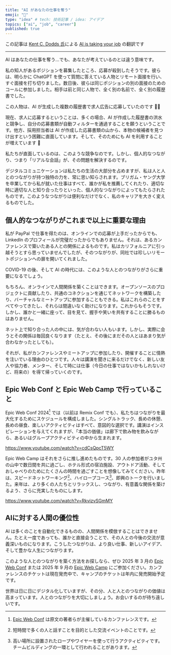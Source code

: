 ```yaml
---
title: "AI があなたの仕事を奪う"
emoji: "🤝"
type: "idea" # tech: 技術記事 / idea: アイデア
topics: ["ai", "job", "career"]
published: true
---
```


この記事は [Kent C. Dodds 氏](https://kentcdodds.com)による [AI is taking your job](https://kentcdodds.com/blog/ai-is-taking-your-job) の翻訳です


---

AI はあなたの仕事を奪う...でも、あなたが考えているのとは違う意味です。

私の知人があるポジションを募集したところ、応募が殺到したそうです。彼らは、明らかに ChatGPT を使って質問に答えている人物とリモート面接を行い、すぐ面接を打ち切りました。数日後、彼らは同じポジションの別の面接のためのコールに参加しました。相手は前と同じ人物で、全く別の名前で、全く別の履歴書でした。

この人物は、AI が生成した複数の履歴書で求人広告に応募していたのです 🤦‍♂️

現在、求人に応募するということは、多くの場合、AI が作成した履歴書の洪水と競争し、自分の応募書類が自動フィルターを通過することを願うということです。他方、採用担当者は AI が作成した応募書類の山から、本物の候補者を見つけ出すという困難に直面しています。そして、そのためにも AI を利用することが増えています 😬

私たちが直面しているのは、このような競争なのです。しかし、個人的なつながり、つまり「リアルな会話」が、その問題を解決するのです。

デジタルコミュニケーションは私たちの生活の大部分を占めますが、私は人と人とのつながりが持つ独特の力を、常に思い知らされます。ブリガム・ヤング大学を卒業してから私が就いた仕事はすべて、誰かが私を推薦してくれたり、適切な時に適切な人と知り合ったりといった、個人的なつながりによってもたらされたものです。このようなつながりは便利なだけでなく、私のキャリアを大きく変えるものでした。

## 個人的なつながりがこれまで以上に重要な理由

私が PayPal で仕事を得たのは、オンラインでの応募が上手だったからでも、LinkedIn のプロフィールが完璧だったからでもありません。それは、あるカンファレンスで築いたある人との関係によるものです。私はカリフォルニアに引っ越そうとすら思っていませんでしたが、そのつながりが、同社では珍しいリモートポジションへの扉を開いてくれました。

COVID-19 の後、そして AI の時代には、このような人とのつながりがさらに重要になるでしょう。

もちろん、オンラインで人間関係を築くことはできます。オープンソースのプロジェクトに貢献したり、共通のコネクションを通じてネットワークを構築したり、バーチャルなミートアップに参加することもできる。私はこれらのことをすべてやってきたし、それらは間違いなく助けになります。これからもそうです。しかし、誰かと一緒に座って、目を見て、握手や笑いを共有することに勝るものはありません。

ネット上で知り合った人の中には、気が合わない人もいます。しかし、実際に会うとその関係は毎回良くなります（たとえ、その後にまだその人とはあまり気が合わなかったとしても）。

それが、私がカンファレンスやミートアップに参加したり、開催することに情熱を注いでいる理由のひとつです。人々は講演を聞きに来るだけでなく、新しい友人や協力者、メンター、そして時には仕事（今日の仕事ではないかもしれないけど、将来の）を得て帰っていくのです。

## Epic Web Conf と Epic Web Camp で行っていること

Epic Web Conf 2024[^1] では（以前は Remix Conf でも）、私たちはつながりを最大化するためにスケジュールを構成しました。シングルトラック、長めの休憩、長めの昼食、楽しいアクティビティはすべて、意図的な選択です。講演はインスピレーションを与えてくれますが、「本当の価値」は廊下で飲み物を飲みながら、あるいはグループアクティビティの中から生まれます。

[^1]: [Epic Web Conf](https://www.epicweb.dev/conf/2025) は原文の著者らが主催しているカンファレンスです。

https://www.youtube.com/watch?v=cdCsQpcT5WY

Epic Web Camp はそれをさらに推し進めたものです。30 人の参加者がユタ州の山中で数日間を共に過ごし、ホテル形式の宿泊施設、アウトドア活動、そしておしゃべりのためにたくさんの時間を過ごすことを想像してみてください。昨年は、スピードネットワーキング[^2]、ハイロープコース[^3]、即興のトークを行いました。来年は、より多くの人たちとリラックスし、つながり、有意義な関係を築けるよう、さらに充実したものにします。

[^2]: 短時間で多くの人と話すことを目的とした交流イベントのことです。

[^3]: 高い場所に設置されたロープやワイヤーを使って行うアクティビティです。チームビルディングの一環として行われることがあります。

https://www.youtube.com/watch?v=RkvizvSGmMY

## AIに対する人間の優位性

AI は多くのことを自動化できるものの、人間関係を模倣することはできません。たとえ一度であっても、誰かと直接会うことで、その人との今後の交流が意義深いものになります。こうしたつながりは、より良い仕事、新しいアイデア、そして豊かな人生につながります。

このような人とのつながりを築く方法をお探しなら、ぜひ 2025 年 3 月の [Epic Web Conf](https://www.epicweb.dev/conf) または 2025 年 9 月の [Epic Web Camp](https://www.epicweb.dev/camp) にご参加ください。カンファレンスのチケットは現在発売中で、キャンプのチケットは年内に発売開始予定です。

世界は日に日にデジタル化していますが、その分、人と人とのつながりの価値は高まっています。人とのつながりを大切にしましょう。お会いするのが待ち遠しいです。
